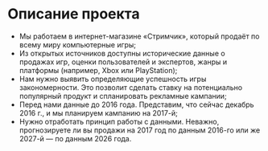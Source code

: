 # Описание проекта
- Мы работаем в интернет-магазине «Стримчик», который продаёт по всему миру компьютерные игры;
- Из открытых источников доступны исторические данные о продажах игр, оценки пользователей и экспертов, жанры и платформы (например, Xbox или PlayStation);
- Нам нужно выявить определяющие успешность игры закономерности. Это позволит сделать ставку на потенциально популярный продукт и спланировать рекламные кампании;
- Перед нами данные до 2016 года. Представим, что сейчас декабрь 2016 г., и мы планируем кампанию на 2017-й;
- Нужно отработать принцип работы с данными. Неважно, прогнозируете ли вы продажи на 2017 год по данным 2016-го или же 2027-й — по данным 2026 года.
